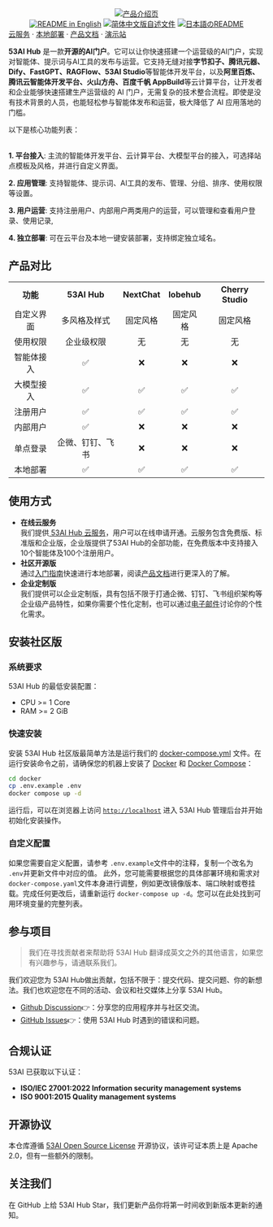 <div align="center">
  <a href="https://www.53ai.com/products/53AIHub"><img alt="产品介绍页" src="https://oss.ibos.cn/53ai/common/53AIHub_banner.png"></a>
</div>

<div align="center">
<a href="./README.md"><img alt="README in English" src="https://img.shields.io/badge/English-d9d9d9"></a>
<a href="./README_CN.md"><img alt="简体中文版自述文件" src="https://img.shields.io/badge/简体中文-d9d9d9"></a>
<a href="./README_JA.md"><img alt="日本語のREADME" src="https://img.shields.io/badge/日本語-d9d9d9"></a>

</div>
<div>
<a href="https://hub.53ai.com">云服务</a> ·
<a href="https://docs.53ai.com/%E5%85%A5%E9%97%A8/%E6%9C%AC%E5%9C%B0%E9%83%A8%E7%BD%B2">本地部署</a> ·
<a href="https://docs.53ai.com/">产品文档</a> ·
<a href="https://aihub.53ai.com">演示站</a>


</div>

**53AI Hub** 是一款**开源的AI门户**。它可以让你快速搭建一个运营级的AI门户，实现对智能体、提示词与AI工具的发布与运营。它支持无缝对接**字节扣子、腾讯元器、Dify、FastGPT、RAGFlow、53AI Studio**等智能体开发平台，以及**阿里百炼、腾讯云智能体开发平台、火山方舟、百度千帆 AppBuild**等云计算平台，让开发者和企业能够快速搭建生产运营级的 AI 门户，无需复杂的技术整合流程。即使是没有技术背景的人员，也能轻松参与智能体发布和运营，极大降低了 AI 应用落地的门槛。

以下是核心功能列表： </br> </br>

**1. 平台接入**:
主流的智能体开发平台、云计算平台、大模型平台的接入，可选择站点模板及风格，并进行自定义界面。

**2. 应用管理**:
支持智能体、提示词、AI工具的发布、管理、分组、排序、使用权限等设置。

**3.  用户运营**:
支持注册用户、内部用户两类用户的运营，可以管理和查看用户登录、使用记录,

**4. 独立部署**:
可在云平台及本地一键安装部署，支持绑定独立域名。

## 产品对比

<table style="width:100%;">
  <tr>
    <th align="center">功能</th>
    <th align="center">53AI Hub</th>
    <th align="center">NextChat</th>
    <th align="center">lobehub</th>
    <th align="center">Cherry Studio</th>
  </tr>
  <tr>
    <td align="center">自定义界面</td>
    <td align="center">多风格及样式</td>
    <td align="center">固定风格</td>
    <td align="center">固定风格</td>
    <td align="center">固定风格</td>
  </tr>
  <tr>
    <td align="center">使用权限</td>
    <td align="center">企业级权限</td>
    <td align="center">无</td>
    <td align="center">无</td>
    <td align="center">无</td>
  </tr>
  <tr>
    <td align="center">智能体接入</td>
    <td align="center">✅</td>
    <td align="center">❌</td>
    <td align="center">❌</td>
    <td align="center">❌</td>
  </tr>
  <tr>
    <td align="center">大模型接入</td>
    <td align="center">✅</td>
    <td align="center">✅</td>
    <td align="center">✅</td>
    <td align="center">✅</td>
  </tr>
  <tr>
    <td align="center">注册用户</td>
    <td align="center">✅</td>
    <td align="center">✅</td>
    <td align="center">✅</td>
    <td align="center">✅</td>
  </tr>
  <tr>
    <td align="center">内部用户</td>
    <td align="center">✅</td>
    <td align="center">❌</td>
    <td align="center">❌</td>
    <td align="center">❌</td>
  </tr>
  <tr>
    <td align="center">单点登录</td>
    <td align="center">企微、钉钉、飞书</td>
    <td align="center">❌</td>
    <td align="center">❌</td>
    <td align="center">❌</td>
  </tr>
  <tr>
    <td align="center">本地部署</td>
    <td align="center">✅</td>
    <td align="center">✅</td>
    <td align="center">✅</td>
    <td align="center">✅</td>
  </tr>
</table>

## 使用方式

* **在线云服务 </br>**
  我们提供[ 53AI Hub 云服务](https://hub.53ai.com)，用户可以在线申请开通。云服务包含免费版、标准版和企业版，企业版提供了53AI Hub的全部功能，在免费版本中支持接入10个智能体及100个注册用户。
* **社区开源版</br>**
  通过[入门指南](https://docs.53ai.com/%E5%85%A5%E9%97%A8/%E6%AC%A2%E8%BF%8E%E4%BD%BF%E7%94%A8)快速进行本地部署，阅读[产品文档](https://docs.53ai.com)进行更深入的了解。
* **企业定制版</br>**
  我们提供可以企业定制版，具有包括不限于打通企微、钉钉、飞书组织架构等企业级产品特性，如果你需要个性化定制，也可以通过[电子邮件](mailto\:hub@53ai.com?subject=\[GitHub]个性定制)讨论你的个性化需求。 </br>

## 安装社区版

### 系统要求

53AI Hub 的最低安装配置：

* CPU >= 1 Core
* RAM >= 2 GiB

### 快速安装

安装 53AI Hub 社区版最简单方法是运行我们的 [docker-compose.yml](docker/docker-compose.yaml) 文件。在运行安装命令之前，请确保您的机器上安装了 [Docker](https://docs.docker.com/get-docker/) 和 [Docker Compose](https://docs.docker.com/compose/install/)：

```bash
cd docker
cp .env.example .env
docker compose up -d
```

运行后，可以在浏览器上访问 [`http://localhost`](http://localhost) 进入 53AI Hub 管理后台并开始初始化安装操作。

### 自定义配置

如果您需要自定义配置，请参考 `.env.example`文件中的注释，复制一个改名为 `.env`并更新文件中对应的值。
此外，您可能需要根据您的具体部署环境和需求对 `docker-compose.yaml`文件本身进行调整，例如更改镜像版本、端口映射或卷挂载。完成任何更改后，请重新运行 `docker-compose up -d`。您可以在此处找到可用环境变量的完整列表。

## 参与项目

> 我们在寻找贡献者来帮助将 53AI Hub 翻译成英文之外的其他语言，如果您有兴趣参与，请通联系我们。

我们欢迎您为 53AI Hub做出贡献，包括不限于：提交代码、提交问题、你的新想法。我们也欢迎您在不同的活动、会议和社交媒体上分享 53AI Hub。

* [Github Discussion](https://github.com/53ai/53aihub/discussions)👉：分享您的应用程序并与社区交流。
* [GitHub Issues](https://github.com/53ai/53aihub/issues)👉：使用 53AI Hub 时遇到的错误和问题。

## 合规认证

53AI 已获取以下认证：

* **ISO/IEC 27001:2022  Information security management systems**
* **ISO 9001:2015 Quality management systems**

## 开源协议

本仓库遵循 [53AI Open Source License](https://docs.53ai.com/%E5%85%A5%E9%97%A8/%E5%BC%80%E6%BA%90%E8%AE%B8%E5%8F%AF%E5%8D%8F%E8%AE%AE) 开源协议，该许可证本质上是 Apache 2.0，但有一些额外的限制。

## 关注我们

在 GitHub 上给 53AI Hub Star，我们更新产品你将第一时间收到新版本更新的通知。
